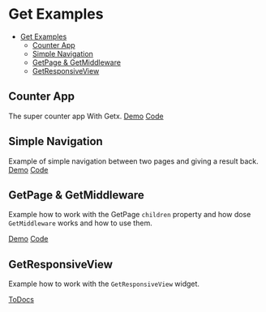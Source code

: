 # Get Examples

- [Get Examples](#get-examples)
  - [Counter App](#counter-app)
  - [Simple Navigation](#simple-navigation)
  - [GetPage & GetMiddleware](#getpage--getmiddleware)
  - [GetResponsiveView](#getresponsiveview)

## Counter App

The super counter app With Getx.
[Demo](http://getx.qlevar.de#/counter)
[Code](https://github.com/SchabanBo/get_examples/blob/master/lib/pages/counter_example/counter_example.dart)

## Simple Navigation

Example of simple navigation between two pages and giving a result back.
[Demo](http://getx.qlevar.de#/simple-navigation)
[Code](https://github.com/SchabanBo/get_examples/blob/master/lib/pages/simple_navigation_example/simple_navigation.dart)

## GetPage & GetMiddleware

Example how to work with the GetPage `children` property and how dose `GetMiddleware` works and how to use them.

[Demo](http://getx.qlevar.de#/getPage)
[Code](https://github.com/SchabanBo/get_examples/tree/master/lib/pages/get_page_example)

## GetResponsiveView

Example how to work with the `GetResponsiveView` widget.

[ToDocs](https://github.com/SchabanBo/get_examples/tree/master/documentation/GetResponsiveView.md)
